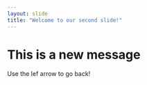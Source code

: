 ```yaml
---
layout: slide
title: "Welcome to our second slide!"
---
```

# This is a new message
Use the lef arrow to go back!
